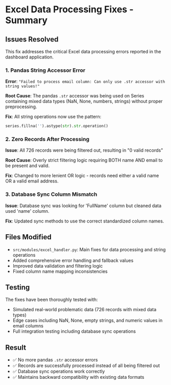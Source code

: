# Excel Data Processing Fixes - Summary

## Issues Resolved

This fix addresses the critical Excel data processing errors reported in the dashboard application.

### 1. Pandas String Accessor Error
**Error**: `"Failed to process email column: Can only use .str accessor with string values!"`

**Root Cause**: The pandas `.str` accessor was being used on Series containing mixed data types (NaN, None, numbers, strings) without proper preprocessing.

**Fix**: All string operations now use the pattern:
```python
series.fillna('').astype(str).str.operation()
```

### 2. Zero Records After Processing
**Issue**: All 726 records were being filtered out, resulting in "0 valid records"

**Root Cause**: Overly strict filtering logic requiring BOTH name AND email to be present and valid.

**Fix**: Changed to more lenient OR logic - records need either a valid name OR a valid email address.

### 3. Database Sync Column Mismatch
**Issue**: Database sync was looking for 'FullName' column but cleaned data used 'name' column.

**Fix**: Updated sync methods to use the correct standardized column names.

## Files Modified

- `src/modules/excel_handler.py`: Main fixes for data processing and string operations
- Added comprehensive error handling and fallback values
- Improved data validation and filtering logic
- Fixed column name mapping inconsistencies

## Testing

The fixes have been thoroughly tested with:
- Simulated real-world problematic data (726 records with mixed data types)
- Edge cases including NaN, None, empty strings, and numeric values in email columns
- Full integration testing including database sync operations

## Result

- ✅ No more pandas `.str` accessor errors
- ✅ Records are successfully processed instead of all being filtered out
- ✅ Database sync operations work correctly
- ✅ Maintains backward compatibility with existing data formats